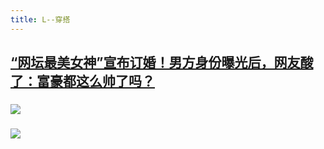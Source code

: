 ```yaml
---
title: L--穿搭
---
```


## [“网坛最美女神”宣布订婚！男方身份曝光后，网友酸了：富豪都这么帅了吗？](https://mp.weixin.qq.com/s/TgNTcyYhocN8f36RAPcOfg)
### ![](https://gitee.com/xling37/TuCgitee.io/raw/master/img/20201219232249.png)

### ![](https://gitee.com/xling37/TuCgitee.io/raw/master/img/20201219232314.png)

### 
